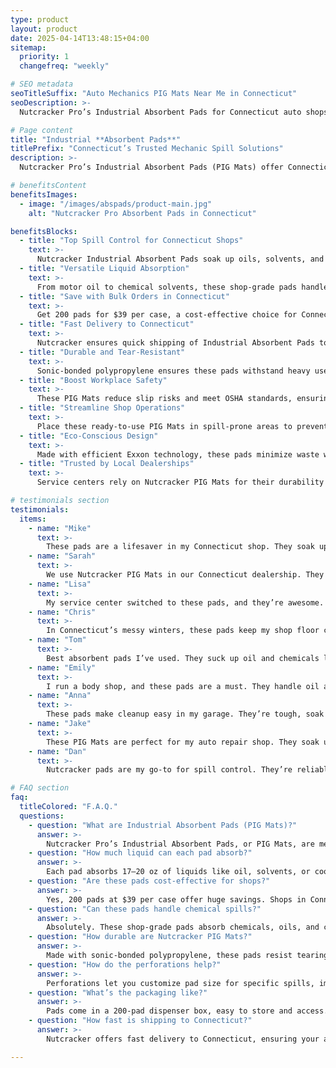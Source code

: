 ```yaml
---
type: product
layout: product
date: 2025-04-14T13:48:15+04:00
sitemap:
  priority: 1
  changefreq: "weekly"

# SEO metadata
seoTitleSuffix: "Auto Mechanics PIG Mats Near Me in Connecticut"
seoDescription: >-
  Nutcracker Pro’s Industrial Absorbent Pads for Connecticut auto shops. High-performance PIG Mats with Exxon technology absorb oil and chemicals. Save with bulk orders and fast shipping.

# Page content
title: "Industrial **Absorbent Pads**"
titlePrefix: "Connecticut’s Trusted Mechanic Spill Solutions"
description: >-
  Nutcracker Pro’s Industrial Absorbent Pads (PIG Mats) offer Connecticut mechanics top-tier spill control. Absorb 17–20 oz of oil or chemicals per pad. Bulk cases of 200 pads at $39 with fast delivery.

# benefitsContent
benefitsImages:
  - image: "/images/abspads/product-main.jpg"
    alt: "Nutcracker Pro Absorbent Pads in Connecticut"

benefitsBlocks:
  - title: "Top Spill Control for Connecticut Shops"
    text: >-
      Nutcracker Industrial Absorbent Pads soak up oils, solvents, and coolants fast, keeping Connecticut auto shops safe and clean. Perfect for dealerships and service centers handling daily spills.
  - title: "Versatile Liquid Absorption"
    text: >-
      From motor oil to chemical solvents, these shop-grade pads handle all spill types. A universal solution for workshops that deal with frequent messes.
  - title: "Save with Bulk Orders in Connecticut"
    text: >-
      Get 200 pads for $39 per case, a cost-effective choice for Connecticut dealerships. Bulk ordering cuts costs and keeps your shop stocked for high-volume use.
  - title: "Fast Delivery to Connecticut"
    text: >-
      Nutcracker ensures quick shipping of Industrial Absorbent Pads to Connecticut auto shops. Stay prepared with a steady supply of high-performance PIG Mats.
  - title: "Durable and Tear-Resistant"
    text: >-
      Sonic-bonded polypropylene ensures these pads withstand heavy use without fraying. Ideal for busy service bays needing long-lasting spill protection.
  - title: "Boost Workplace Safety"
    text: >-
      These PIG Mats reduce slip risks and meet OSHA standards, ensuring a safe workspace for mechanics. Protect your team and customers with reliable spill containment.
  - title: "Streamline Shop Operations"
    text: >-
      Place these ready-to-use PIG Mats in spill-prone areas to prevent disruptions. Keep your workflow smooth in fast-paced auto repair environments.
  - title: "Eco-Conscious Design"
    text: >-
      Made with efficient Exxon technology, these pads minimize waste while delivering top absorbency. A smart choice for sustainable shop practices.
  - title: "Trusted by Local Dealerships"
    text: >-
      Service centers rely on Nutcracker PIG Mats for their durability and cost savings. Keep your garage floor clean with these professional-grade pads.

# testimonials section
testimonials:
  items:
    - name: "Mike"
      text: >-
        These pads are a lifesaver in my Connecticut shop. They soak up oil spills fast and keep the floor safe. Great price for 200 pads.
    - name: "Sarah"
      text: >-
        We use Nutcracker PIG Mats in our Connecticut dealership. They handle every spill, and bulk orders save us money. Fast shipping is a bonus.
    - name: "Lisa"
      text: >-
        My service center switched to these pads, and they’re awesome. No fraying, and they clean up spills quick. Highly recommend.
    - name: "Chris"
      text: >-
        In Connecticut’s messy winters, these pads keep my shop floor clean. They absorb spills quick and last through heavy use.
    - name: "Tom"
      text: >-
        Best absorbent pads I’ve used. They suck up oil and chemicals like nothing. Tough and reliable for my busy garage.
    - name: "Emily"
      text: >-
        I run a body shop, and these pads are a must. They handle oil and solvent spills with ease. Solid quality for the price.
    - name: "Anna"
      text: >-
        These pads make cleanup easy in my garage. They’re tough, soak up oil fast, and don’t leave a mess. Worth every penny.
    - name: "Jake"
      text: >-
        These PIG Mats are perfect for my auto repair shop. They soak up everything fast and don’t tear. Great for daily use.
    - name: "Dan"
      text: >-
        Nutcracker pads are my go-to for spill control. They’re reliable, and the big case lasts forever. Great for any shop.

# FAQ section
faq:
  titleColored: "F.A.Q."
  questions:
    - question: "What are Industrial Absorbent Pads (PIG Mats)?"
      answer: >-
        Nutcracker Pro’s Industrial Absorbent Pads, or PIG Mats, are meltblown polypropylene pads with Exxon technology. Ideal for Connecticut auto shops, they absorb oils and chemicals fast.
    - question: "How much liquid can each pad absorb?"
      answer: >-
        Each pad absorbs 17–20 oz of liquids like oil, solvents, or coolants. Perfect for heavy-duty spill control in busy automotive environments.
    - question: "Are these pads cost-effective for shops?"
      answer: >-
        Yes, 200 pads at $39 per case offer huge savings. Shops in Connecticut benefit from bulk orders, reducing reorder frequency and operational costs.
    - question: "Can these pads handle chemical spills?"
      answer: >-
        Absolutely. These shop-grade pads absorb chemicals, oils, and coolants, making them versatile for use in repair shops and industrial settings across the state.
    - question: "How durable are Nutcracker PIG Mats?"
      answer: >-
        Made with sonic-bonded polypropylene, these pads resist tearing and fraying. They’re built for tough use in busy service bays and garages.
    - question: "How do the perforations help?"
      answer: >-
        Perforations let you customize pad size for specific spills, improving efficiency. Mechanics appreciate the convenience and reduced waste.
    - question: "What’s the packaging like?"
      answer: >-
        Pads come in a 200-pad dispenser box, easy to store and access. Perfect for shops needing fast, reliable spill control solutions.
    - question: "How fast is shipping to Connecticut?"
      answer: >-
        Nutcracker offers fast delivery to Connecticut, ensuring your auto shop or dealership stays stocked with these high-performance absorbent pads.

---
```

